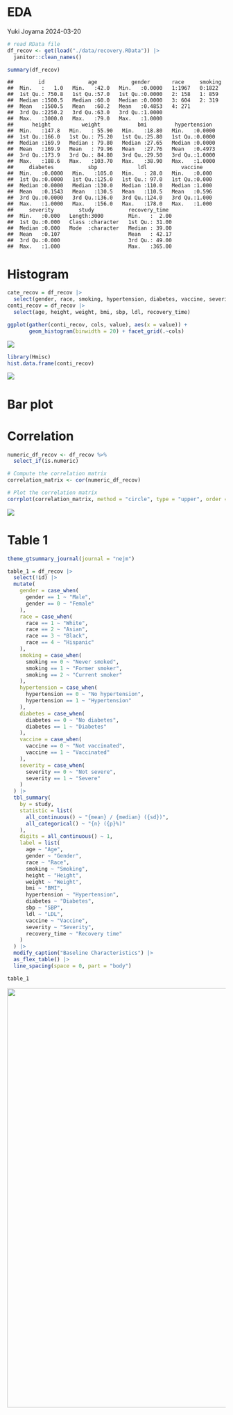 EDA
================
Yuki Joyama
2024-03-20

``` r
# read RData file
df_recov <- get(load("./data/recovery.RData")) |> 
  janitor::clean_names()

summary(df_recov)
```

    ##        id              age           gender       race     smoking 
    ##  Min.   :   1.0   Min.   :42.0   Min.   :0.0000   1:1967   0:1822  
    ##  1st Qu.: 750.8   1st Qu.:57.0   1st Qu.:0.0000   2: 158   1: 859  
    ##  Median :1500.5   Median :60.0   Median :0.0000   3: 604   2: 319  
    ##  Mean   :1500.5   Mean   :60.2   Mean   :0.4853   4: 271           
    ##  3rd Qu.:2250.2   3rd Qu.:63.0   3rd Qu.:1.0000                    
    ##  Max.   :3000.0   Max.   :79.0   Max.   :1.0000                    
    ##      height          weight            bmi         hypertension   
    ##  Min.   :147.8   Min.   : 55.90   Min.   :18.80   Min.   :0.0000  
    ##  1st Qu.:166.0   1st Qu.: 75.20   1st Qu.:25.80   1st Qu.:0.0000  
    ##  Median :169.9   Median : 79.80   Median :27.65   Median :0.0000  
    ##  Mean   :169.9   Mean   : 79.96   Mean   :27.76   Mean   :0.4973  
    ##  3rd Qu.:173.9   3rd Qu.: 84.80   3rd Qu.:29.50   3rd Qu.:1.0000  
    ##  Max.   :188.6   Max.   :103.70   Max.   :38.90   Max.   :1.0000  
    ##     diabetes           sbp             ldl           vaccine     
    ##  Min.   :0.0000   Min.   :105.0   Min.   : 28.0   Min.   :0.000  
    ##  1st Qu.:0.0000   1st Qu.:125.0   1st Qu.: 97.0   1st Qu.:0.000  
    ##  Median :0.0000   Median :130.0   Median :110.0   Median :1.000  
    ##  Mean   :0.1543   Mean   :130.5   Mean   :110.5   Mean   :0.596  
    ##  3rd Qu.:0.0000   3rd Qu.:136.0   3rd Qu.:124.0   3rd Qu.:1.000  
    ##  Max.   :1.0000   Max.   :156.0   Max.   :178.0   Max.   :1.000  
    ##     severity        study           recovery_time   
    ##  Min.   :0.000   Length:3000        Min.   :  2.00  
    ##  1st Qu.:0.000   Class :character   1st Qu.: 31.00  
    ##  Median :0.000   Mode  :character   Median : 39.00  
    ##  Mean   :0.107                      Mean   : 42.17  
    ##  3rd Qu.:0.000                      3rd Qu.: 49.00  
    ##  Max.   :1.000                      Max.   :365.00

# Histogram

``` r
cate_recov = df_recov |>
  select(gender, race, smoking, hypertension, diabetes, vaccine, severity, study)
conti_recov = df_recov |>
  select(age, height, weight, bmi, sbp, ldl, recovery_time)

ggplot(gather(conti_recov, cols, value), aes(x = value)) + 
       geom_histogram(binwidth = 20) + facet_grid(.~cols)
```

![](eda_files/figure-gfm/unnamed-chunk-1-1.png)<!-- -->

``` r
library(Hmisc)
hist.data.frame(conti_recov)
```

![](eda_files/figure-gfm/unnamed-chunk-1-2.png)<!-- -->

# Bar plot

# Correlation

``` r
numeric_df_recov <- df_recov %>%
  select_if(is.numeric)

# Compute the correlation matrix
correlation_matrix <- cor(numeric_df_recov)

# Plot the correlation matrix
corrplot(correlation_matrix, method = "circle", type = "upper", order = "hclust")
```

![](eda_files/figure-gfm/unnamed-chunk-3-1.png)<!-- -->

# Table 1

``` r
theme_gtsummary_journal(journal = "nejm")

table_1 = df_recov |> 
  select(!id) |> 
  mutate(
    gender = case_when(
      gender == 1 ~ "Male",
      gender == 0 ~ "Female"
    ),
    race = case_when(
      race == 1 ~ "White",
      race == 2 ~ "Asian",
      race == 3 ~ "Black",
      race == 4 ~ "Hispanic"
    ),
    smoking = case_when(
      smoking == 0 ~ "Never smoked",
      smoking == 1 ~ "Former smoker",
      smoking == 2 ~ "Current smoker"
    ), 
    hypertension = case_when(
      hypertension == 0 ~ "No hypertension",
      hypertension == 1 ~ "Hypertension"
    ),
    diabetes = case_when(
      diabetes == 0 ~ "No diabetes",
      diabetes == 1 ~ "Diabetes"
    ),
    vaccine = case_when(
      vaccine == 0 ~ "Not vaccinated",
      vaccine == 1 ~ "Vaccinated"
    ),
    severity = case_when(
      severity == 0 ~ "Not severe",
      severity == 1 ~ "Severe"
    )
  ) |> 
  tbl_summary(
    by = study,
    statistic = list(
      all_continuous() ~ "{mean} / {median} ({sd})",
      all_categorical() ~ "{n} ({p}%)"
    ),
    digits = all_continuous() ~ 1,
    label = list(
      age ~ "Age",
      gender ~ "Gender",
      race ~ "Race",
      smoking ~ "Smoking",
      height ~ "Height",
      weight ~ "Weight",
      bmi ~ "BMI",
      hypertension ~ "Hypertension",
      diabetes ~ "Diabetes",
      sbp ~ "SBP",
      ldl ~ "LDL",
      vaccine ~ "Vaccine",
      severity ~ "Severity",
      recovery_time ~ "Recovery time"
    )
  ) |> 
  modify_caption("Baseline Characteristics") |> 
  as_flex_table() |> 
  line_spacing(space = 0, part = "body")

table_1
```

<img src="eda_files/figure-gfm/unnamed-chunk-4-1.png" width="964" />
